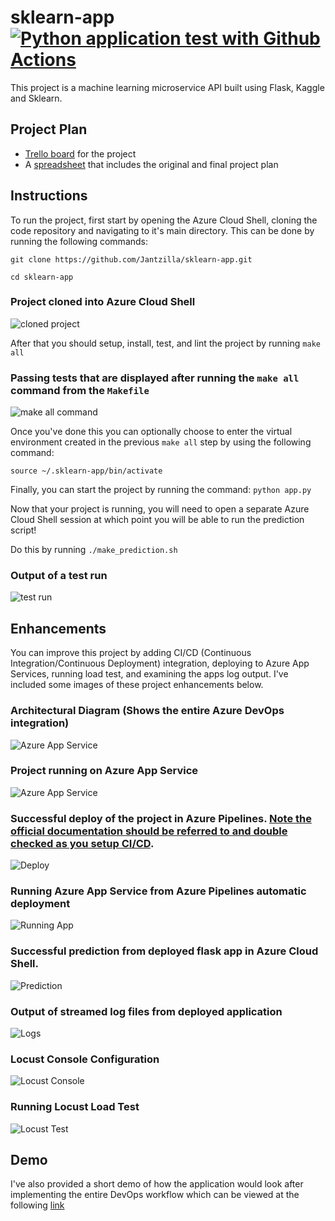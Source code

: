 # sklearn-app [![Python application test with Github Actions](https://github.com/Jantzilla/sklearn-app/actions/workflows/python-app.yml/badge.svg)](https://github.com/Jantzilla/sklearn-app/actions/workflows/python-app.yml)

This project is a machine learning microservice API built using Flask, Kaggle and Sklearn.

## Project Plan

* [Trello board](https://trello.com/b/lRBevUqu/sklearn-app) for the project
* A [spreadsheet](/Sklearn%20Project%20Plan.xlsx) that includes the original and final project plan

## Instructions

To run the project, first start by opening the Azure Cloud Shell, cloning the code repository and navigating to it's main directory. This can be done by running the following commands:

`git clone https://github.com/Jantzilla/sklearn-app.git`

`cd sklearn-app`

### Project cloned into Azure Cloud Shell
![cloned project](/screenshots/ssh-git-clone.png)

After that you should setup, install, test, and lint the project by running `make all`

### Passing tests that are displayed after running the `make all` command from the `Makefile`
![make all command](/screenshots/make-all.png)

Once you've done this you can optionally choose to enter the virtual environment created in the previous `make all` step by using the following command:

`source ~/.sklearn-app/bin/activate`

Finally, you can start the project by running the command: `python app.py`

Now that your project is running, you will need to open a separate Azure Cloud Shell session at which point you will be able to run the prediction script! 

Do this by running  `./make_prediction.sh`

### Output of a test run
![test run](/screenshots/test-run.png)

## Enhancements

You can improve this project by adding CI/CD (Continuous Integration/Continuous Deployment) integration, deploying to Azure App Services, running load test, and examining the apps log output. I've included some images of these project enhancements below.

### Architectural Diagram (Shows the entire Azure DevOps integration)
![Azure App Service](/udacity-architecture-diagram.png)

### Project running on Azure App Service
![Azure App Service](/screenshots/azure-app-services.png)

### Successful deploy of the project in Azure Pipelines.  [Note the official documentation should be referred to and double checked as you setup CI/CD](https://docs.microsoft.com/en-us/azure/devops/pipelines/ecosystems/python-webapp?view=azure-devops).
![Deploy](/screenshots/azure-deploy.png)

### Running Azure App Service from Azure Pipelines automatic deployment
![Running App](/screenshots/running-azure-app.png)

### Successful prediction from deployed flask app in Azure Cloud Shell.
![Prediction](/screenshots/azure-app-services-prediction.png)

### Output of streamed log files from deployed application
![Logs](/screenshots/app-logs.png)

### Locust Console Configuration
![Locust Console](/screenshots/locust-console-start.png)

### Running Locust Load Test
![Locust Test](/screenshots/locust-load-test.png)

## Demo

I've also provided a short demo of how the application would look after implementing the entire DevOps workflow which can be viewed at the following [link](https://youtu.be/lzZCmYEWvMw)


